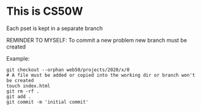 # This is CS50W

Each pset is kept in a separate branch 



REMINDER TO MYSELF:
To commit a new problem new branch must be created

Example:
``` 
git checkout --orphan web50/projects/2020/x/0 
# A file must be added or copied into the working dir or branch won't be created
touch index.html
git rm -rf .
git add .
git commit -m 'initial commit'
```
